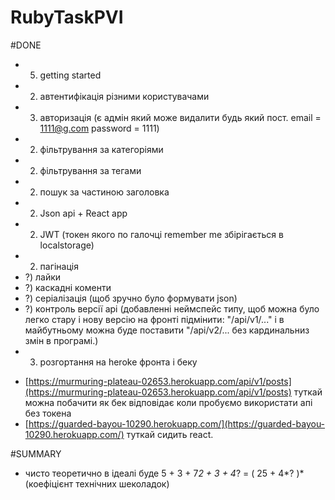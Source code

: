 # RubyTaskPVI


#DONE

* 5) getting started 
* 2) автентифікація різними користувачами 
* 3) авторизація (є адмін який може видалити будь який пост. email = 1111@g.com password = 1111)
* 2) фільтрування за категоріями
* 2) фільтрування за тегами
* 2) пошук за частиною заголовка
* 2) Json api + React app 
* 2) JWT (токен якого по галочці remember me збірігається в localstorage)
* 2) пагінація
* ?) лайки
* ?) каскадні коменти
* ?) серіалізація (щоб зручно було формувати json)
* ?) контроль версії аpі (добавленні неймспейс типу, щоб можна було легко стару і нову версію на фронті підмінити: "/api/v1/..." і в майбутньому можна буде поставити "/api/v2/... без кардинальниз змін в програмі.)
* 3) розгортання на heroke фронта і беку
- [https://murmuring-plateau-02653.herokuapp.com/api/v1/posts](https://murmuring-plateau-02653.herokuapp.com/api/v1/posts) туткай можна побачити як бек відповідає коли пробуємо використати апі без токена
- [https://guarded-bayou-10290.herokuapp.com/](https://guarded-bayou-10290.herokuapp.com/) туткай сидить react. 


#SUMMARY
* чисто теоретично в ідеалі буде
5 + 3 + 7*2 + 3 + 4*? = ( 25 + 4*? )*(коефіцієнт технічних шеколадок)

